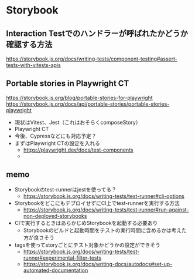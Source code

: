 # Storybook

## Interaction Testでのハンドラーが呼ばれたかどうか確認する方法

https://storybook.js.org/docs/writing-tests/component-testing#assert-tests-with-vitests-apis

## Portable stories in Playwright CT

https://storybook.js.org/blog/portable-stories-for-playwright
https://storybook.js.org/docs/api/portable-stories/portable-stories-playwright

- 現状はVitest、Jest（これはおそらくcomposeStory）
- Playwright CT
- 今後、Cypressなどにも対応予定？
- まずはPlaywright CTの設定を入れる
  - https://playwright.dev/docs/test-components
  -

## memo

- Storybookのtest-runnerはjestを使ってる？
  - https://storybook.js.org/docs/writing-tests/test-runner#cli-options
- StorybookをどこにもデプロイせずにCI上でtest-runnerを実行する方法
  - https://storybook.js.org/docs/writing-tests/test-runner#run-against-non-deployed-storybooks
- CIで実行するときはあらかじめStorybookを起動する必要あり
  - Storybookのビルドと起動時間をテストの実行時間に含めるかは考えた方が良さそう
- tagsを使ってstoryごとにテスト対象かどうかの設定ができそう
  - https://storybook.js.org/docs/writing-tests/test-runner#experimental-filter-tests
  - https://storybook.js.org/docs/writing-docs/autodocs#set-up-automated-documentation
